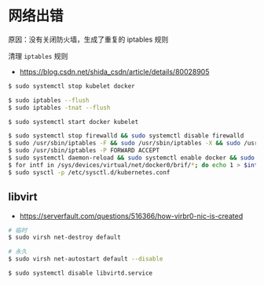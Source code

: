 # 网络出错

原因：没有关闭防火墙，生成了重复的 iptables 规则

清理 `iptables` 规则

* https://blog.csdn.net/shida_csdn/article/details/80028905

```bash
$ sudo systemctl stop kubelet docker

$ sudo iptables --flush
$ sudo iptables -tnat --flush

$ sudo systemctl start docker kubelet
```

```bash
$ sudo systemctl stop firewalld && sudo systemctl disable firewalld
$ sudo /usr/sbin/iptables -F && sudo /usr/sbin/iptables -X && sudo /usr/sbin/iptables -F -t nat && sudo /usr/sbin/iptables -X -t nat
$ sudo /usr/sbin/iptables -P FORWARD ACCEPT
$ sudo systemctl daemon-reload && sudo systemctl enable docker && sudo systemctl restart docker
$ for intf in /sys/devices/virtual/net/docker0/brif/*; do echo 1 > $intf/hairpin_mode; done
$ sudo sysctl -p /etc/sysctl.d/kubernetes.conf
```

## libvirt

* https://serverfault.com/questions/516366/how-virbr0-nic-is-created

```bash
# 临时
$ sudo virsh net-destroy default

# 永久
$ sudo virsh net-autostart default --disable

$ sudo systemctl disable libvirtd.service
```
